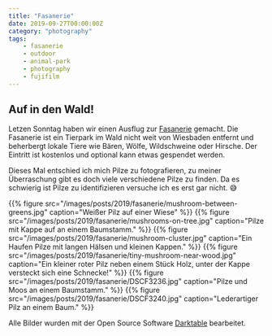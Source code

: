 ```yaml
---
title: "Fasanerie"
date: 2019-09-27T00:00:00Z
category: "photography"
tags:
    - fasanerie
    - outdoor
    - animal-park
    - photography
    - fujifilm
---
```


## Auf in den Wald!

Letzen Sonntag haben wir einen Ausflug zur [Fasanerie](https://fasanerie.net/) gemacht. Die Fasanerie ist ein Tierpark im Wald nicht weit von Wiesbaden entfernt und beherbergt lokale Tiere wie Bären, Wölfe, Wildschweine oder Hirsche. Der Eintritt ist kostenlos und optional kann etwas gespendet werden.

Dieses Mal entschied ich mich Pilze zu fotografieren, zu meiner Überraschung gibt es doch viele verschiedene Pilze zu finden. Da es schwierig ist Pilze zu identifizieren versuche ich es erst gar nicht. 😅

{{% figure src="/images/posts/2019/fasanerie/mushroom-between-greens.jpg" caption="Weißer Pilz auf einer Wiese" %}}
{{% figure src="/images/posts/2019/fasanerie/mushrooms-on-tree.jpg" caption="Pilze mit Kappe auf an einem Baumstamm." %}}
{{% figure src="/images/posts/2019/fasanerie/mushroom-cluster.jpg" caption="Ein Haufen Pilze mit langen Hälsen und kleinen Kappen." %}}
{{% figure src="/images/posts/2019/fasanerie/tiny-mushroom-near-wood.jpg" caption="Ein kleiner roter Pilz neben einem Stück Holz, unter der Kappe versteckt sich eine Schnecke!" %}}
{{% figure src="/images/posts/2019/fasanerie/DSCF3236.jpg" caption="Pilze und Moos an einem Baumstamm." %}}
{{% figure src="/images/posts/2019/fasanerie/DSCF3240.jpg" caption="Lederartiger Pilz an einem Baum." %}}

Alle Bilder wurden mit der Open Source Software [Darktable](https://darktable.org/ "darktable: open source photography workflow  and raw developer application") bearbeitet.